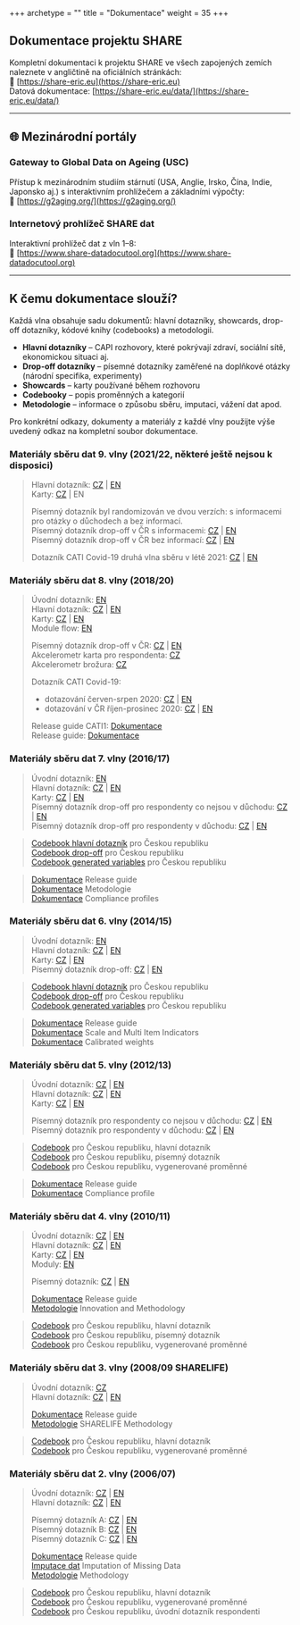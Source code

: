 +++
archetype = ""
title = "Dokumentace"
weight = 35
+++

## Dokumentace projektu SHARE

Kompletní dokumentaci k projektu SHARE ve všech zapojených zemích naleznete v angličtině na oficiálních stránkách:  
🔗 [https://share-eric.eu](https://share-eric.eu)  
Datová dokumentace: [https://share-eric.eu/data/](https://share-eric.eu/data/)

---

## 🌐 Mezinárodní portály

### Gateway to Global Data on Ageing (USC)

Přístup k mezinárodním studiím stárnutí (USA, Anglie, Irsko, Čína, Indie, Japonsko aj.) s interaktivním prohlížečem a základními výpočty:  
🔗 [https://g2aging.org/](https://g2aging.org/)

### Internetový prohlížeč SHARE dat

Interaktivní prohlížeč dat z vln 1–8:  
🔗 [https://www.share-datadocutool.org](https://www.share-datadocutool.org)

---


## K čemu dokumentace slouží?

Každá vlna obsahuje sadu dokumentů: hlavní dotazníky, showcards, drop-off dotazníky, kódové knihy (codebooks) a metodologii.

- **Hlavní dotazníky** – CAPI rozhovory, které pokrývají zdraví, sociální sítě, ekonomickou situaci aj.
- **Drop-off dotazníky** – písemné dotazníky zaměřené na doplňkové otázky (národní specifika, experimenty)
- **Showcards** – karty používané během rozhovoru
- **Codebooky** – popis proměnných a kategorií
- **Metodologie** – informace o způsobu sběru, imputaci, vážení dat apod.

Pro konkrétní odkazy, dokumenty a materiály z každé vlny použijte výše uvedený odkaz na kompletní soubor dokumentace.


### Materiály sběru dat 9. vlny (2021/22, některé ještě nejsou k disposici)  
> 
> Hlavní dotazník: [CZ](http://share.cerge-ei.cz/documentation/Wave9/SHAREw9_Questionnaire_main_CZ.pdf) | [EN](http://share.cerge-ei.cz/documentation/Wave9/SHAREw9_Questionnaire_main_EN.pdf)  
> Karty: [CZ](http://share.cerge-ei.cz/documentation/Wave9/SHARE_W9_karty.pdf) | EN  
> 
> Písemný dotazník byl randomizován ve dvou verzích: s informacemi pro otázky o důchodech a bez informací.  
> Písemný dotazník drop-off v ČR s informacemi: [CZ](http://share.cerge-ei.cz/documentation/Wave9/SHARE_W9_Dropoff_CZ-Info1-main-fieldwork.pdf) | [EN](http://share.cerge-ei.cz/documentation/Wave9/SHARE_W9_Dropoff_CZ_EN-Info1-main-fieldwork.pdf)  
> Písemný dotazník drop-off v ČR bez informací: [CZ](http://share.cerge-ei.cz/documentation/Wave9/SHARE_W9_Dropoff_CZ-Info0-main-fieldwork.pdf) | [EN](http://share.cerge-ei.cz/documentation/Wave9/SHARE_W9_Dropoff_CZ_EN-Info0-main-fieldwork.pdf)  
> 
> Dotazník CATI Covid-19 druhá vlna sběru v létě 2021: [CZ](http://share.cerge-ei.cz/documentation/Wave9/corona2_cz_cati.pdf) | [EN](http://share.cerge-ei.cz/documentation/Wave9/corona2_en_cati.pdf)


### Materiály sběru dat 8. vlny (2018/20)  
>
>Úvodní dotazník: [EN](http://share.cerge-ei.cz/documentation/Wave8/SHAREw8_Coverscreen_EN.pdf)  
>Hlavní dotazník: [CZ](http://share.cerge-ei.cz/documentation/Wave8/SHAREw8_Questionnaire_CZ.pdf) | [EN](http://share.cerge-ei.cz/documentation/Wave8/SHAREw8_Questionnaire_EN.pdf)  
>Karty: [CZ](http://share.cerge-ei.cz/documentation/Wave8/SHAREw8_Showcards_CZ.pdf) | [EN](http://share.cerge-ei.cz/documentation/Wave8/SHAREw8_Showcards_EN.pdf)   
>Module flow: [EN](http://share.cerge-ei.cz/documentation/Wave8/SHAREw8_ModuleFlow.pdf) 
>
>Písemný dotazník drop-off v ČR: [CZ](http://share.cerge-ei.cz/documentation/Wave8/SHAREw8_Dropoff_CZ.pdf) | [EN](http://share.cerge-ei.cz/documentation/Wave8/SHAREw8_Dropoff_CZ_EN.pdf)   
>Akcelerometr karta pro respondenta: [CZ](http://share.cerge-ei.cz/documentation/Wave8/SHARE_Akcelerometr_karta_respondenta_CZ.pdf)   
>Akcelerometr brožura: [CZ](http://share.cerge-ei.cz/documentation/Wave8/SHARE_Akcelerometr_brozura_CZ.pdf) 
>
>Dotazník CATI Covid-19: 
>- dotazování červen-srpen 2020: [CZ](http://share.cerge-ei.cz/documentation/Wave8/SHAREw8_COVID19_CZ.pdf) | [EN](http://share.cerge-ei.cz/documentation/Wave8/SHAREw8_COVID19_EN.pdf)  
>- dotazování v ČR říjen-prosinec 2020: [CZ](http://share.cerge-ei.cz/documentation/Wave8/SHAREw8%20CATI2%20CZ.pdf) | [EN](http://share.cerge-ei.cz/documentation/Wave8/SHAREw8%20CATI2%20CZ%20EN.pdf)
>
>Release guide CATI1: [Dokumentace](http://share.cerge-ei.cz/documentation/SHARE_COVID19_Survey1_Release_Guide.pdf)  
>Release guide: [Dokumentace](http://share.cerge-ei.cz/documentation/Wave8/SHARE_release_guide_1-0-0-w8.pdf)

### Materiály sběru dat 7. vlny (2016/17)  

>Úvodní dotazník: [EN](http://share.cerge-ei.cz/documentation/Wave7/SHAREw7_English_Coverscreen.pdf)  
>Hlavní dotazník: [CZ](http://share.cerge-ei.cz/documentation/Wave7/SHAREw7_questionnaire_main_CZ.pdf) | [EN](http://share.cerge-ei.cz/documentation/Wave7/SHAREw7_questionnaire_main_EN.pdf)  
>Karty: [CZ](http://share.cerge-ei.cz/documentation/Wave7/SHAREw7_Showcards_CZ.pdf) | [EN](http://share.cerge-ei.cz/documentation/Wave7/SHAREw7_Showcards_EN.pdf)   
>Písemný dotazník drop-off pro respondenty co nejsou v důchodu: [CZ](http://share.cerge-ei.cz/documentation/Wave7/W7_CZ_Dropoff_B_not_retired_CZ.pdf) | [EN](http://share.cerge-ei.cz/documentation/Wave7/W7_CZ_Dropoff_B_not_retired_EN.pdf)   
>Písemný dotazník drop-off pro respondenty v důchodu: [CZ](http://share.cerge-ei.cz/documentation/Wave7/W7_CZ_Dropoff_A_retired_CZ.pdf) | [EN](http://share.cerge-ei.cz/documentation/Wave7/W7_CZ_Dropoff_A_retired_EN.pdf) 

>[Codebook hlavní dotazník](http://share.cerge-ei.cz/documentation/Wave7/SHARE_Wave7_Codebook_CZ.txt) pro Českou republiku   
>[Codebook drop-off](http://share.cerge-ei.cz/documentation/Wave7/SHARE_Wave7_Codebook_CZ_dropoff.txt) pro Českou republiku   
>[Codebook generated variables](http://share.cerge-ei.cz/documentation/Wave7/SHARE_Wave7_Codebook_CZ_gv.txt) pro Českou republiku 

>[Dokumentace](http://share.cerge-ei.cz/documentation/Wave7/SHARE_release_guide_7-0-0.pdf) Release guide   
>[Dokumentace](http://share.cerge-ei.cz/documentation/Wave7/SHAREw7_Methodology.pdf) Metodologie   
>[Dokumentace](http://share.cerge-ei.cz/documentation/Wave7/SHAREw7_ComplianceProfiles.pdf) Compliance profiles 

### Materiály sběru dat 6. vlny (2014/15)  
>
>Úvodní dotazník: [EN](http://share.cerge-ei.cz/documentation/Wave2014/CZ_SHARE_w6_2014_Generic_coverscreen_EN.pdf)   
>Hlavní dotazník: [CZ](http://share.cerge-ei.cz/documentation/Wave2014/CZ_SHARE_w6_2014_Questionnaire.pdf) | [EN](http://share.cerge-ei.cz/documentation/Wave2014/CZ_SHARE_w6_2014_Generic_questionnaire_EN.pdf)  
>Karty: [CZ](http://share.cerge-ei.cz/documentation/Wave2014/CZ_SHARE_w6_2014_showcards.pdf) | [EN](http://share.cerge-ei.cz/documentation/Wave2014/CZ_SHARE_w6_2014_Generic_showcards_EN.pdf)  
>Písemný dotazník drop-off: [CZ](http://share.cerge-ei.cz/documentation/Wave2014/CZ_SHARE_w6_2014_CZ_drop-off.pdf) | [EN](http://share.cerge-ei.cz/documentation/Wave2014/CZ_SHARE_w6_2014_EN_drop-off.pdf) 

>[Codebook hlavní dotazník](http://share.cerge-ei.cz/documentation/Wave2014/SHARE_Wave2014_Codebook_CZ.txt) pro Českou republiku   
>[Codebook drop-off](http://share.cerge-ei.cz/documentation/Wave2014/SHARE_Wave2014_Codebook_CZ_dropoff.txt) pro Českou republiku   
>[Codebook generated variables](http://share.cerge-ei.cz/documentation/Wave2014/SHARE_Wave2014_Codebook_CZ_gv.txt) pro Českou republiku 

>[Dokumentace](http://share.cerge-ei.cz/documentation/Wave2014/SHARE_release_guide_6-0-0.pdf) Release guide   
>[Dokumentace](http://share.cerge-ei.cz/documentation/Wave2014/SHARE_Scales_and_Multi-Item_Indicators.pdf) Scale and Multi Item Indicators   
>[Dokumentace](http://share.cerge-ei.cz/documentation/Wave2014/SHARE_generating_calibrated_weights_user_guide_release_1.pdf) Calibrated weights 

### Materiály sběru dat 5. vlny (2012/13)  
>
>Úvodní dotazník: [CZ](http://share.cerge-ei.cz/documentation/Wave2012/CZ_SHARE_w5_2012_coverscreen.pdf) | [EN](http://share.cerge-ei.cz/documentation/Wave2012/Generic_wave5_coverscreen.pdf)   
>Hlavní dotazník: [CZ](http://share.cerge-ei.cz/documentation/Wave2012/CZ_SHARE_w5_2012_Questionnaire.pdf) | [EN](http://share.cerge-ei.cz/documentation/Wave2012/SHARE_w5_2012_questionnaire.pdf)   
>Karty: [CZ](http://share.cerge-ei.cz/documentation/Wave2012/CZ_SHARE_w5_2012_showcards.pdf) | [EN](http://share.cerge-ei.cz/documentation/Wave2012/generic_paperversion_showcards.pdf) 
>
>Písemný dotazník pro respondenty co nejsou v důchodu: [CZ](http://share.cerge-ei.cz/documentation/Wave2012/CZ_SHARE_w5_2012_Dropoff_B_Pracujici.pdf) | [EN](http://share.cerge-ei.cz/documentation/Wave2012/SHARE_w5_2012_Dropoff_CZ_B_NotRetired.pdf)   
>Písemný dotazník pro respondenty v důchodu: [CZ](http://share.cerge-ei.cz/documentation/Wave2012/CZ_SHARE_w5_2012_Dropoff_A_Duchodce.pdf) | [EN](http://share.cerge-ei.cz/documentation/Wave2012/SHARE_w5_2012_Dropoff_CZ_A_Retired.pdf) 

>[Codebook](http://share.cerge-ei.cz/codebooks/SHARE_Wave2012_Codebook_CZ.txt) pro Českou republiku, hlavní dotazník   
>[Codebook](http://share.cerge-ei.cz/codebooks/SHARE_Wave2012_Codebook_CZ_dropoff.txt) pro Českou republiku, písemný dotazník   
>[Codebook](http://share.cerge-ei.cz/codebooks/SHARE_Wave2012_Codebook_CZ_gv.txt) pro Českou republiku, vygenerované proměnné 

>[Dokumentace](http://share.cerge-ei.cz/documentation/Wave2012/SHARE_release_guide_5-0-0.pdf) Release guide   
>[Dokumentace](http://share.cerge-ei.cz/documentation/Wave2012/SHARE_Wave5_ComplianceProfiles_v11.pdf) Compliance profile 

### Materiály sběru dat 4. vlny (2010/11)  
>
>Úvodní dotazník: [CZ](http://share.cerge-ei.cz/documentation/Wave2010/SHARE_CZ_wave4_coverscreen_baseline.pdf) | [EN](http://share.cerge-ei.cz/documentation/Wave2010/SHARE_generic_wave4_coverscreen_baseline.pdf)   
>Hlavní dotazník: [CZ](http://share.cerge-ei.cz/documentation/Wave2010/SHARE_CZ_wave4_main_questionnaire.pdf) | [EN](http://share.cerge-ei.cz/documentation/Wave2010/SHARE_generic_wave4_main_questionnaire.pdf)   
>Karty: [CZ](http://share.cerge-ei.cz/documentation/Wave2010/SHOWCARDS_SHARE_CZ_W4.pdf) | [EN](http://share.cerge-ei.cz/documentation/Wave2010/W4_generic_showcards.pdf)   
>Moduly: [EN](http://share.cerge-ei.cz/documentation/Wave8/SHAREw8_ModuleFlow.pdf) 
>
>Písemný dotazník: [CZ](http://share.cerge-ei.cz/documentation/Wave2010/SHARE_Wave4_Dropoff_CZ.pdf) | [EN](http://share.cerge-ei.cz/documentation/Wave2010/SHARE_Wave4_Dropoff_CZ_EN.pdf) 
>
>[Dokumentace](http://share.cerge-ei.cz/documentation/Wave2010/SHARE_wave_4_release_guide_1.0.0.pdf) Release guide  
>[Metodologie](http://share.cerge-ei.cz/documentation/Wave2010/share_wave4_innovations_and_methodology.pdf) Innovation and Methodology

>[Codebook](http://share.cerge-ei.cz/codebooks/SHARE_Wave2010_Codebook_CZ.txt) pro Českou republiku, hlavní dotazník   
>[Codebook](http://share.cerge-ei.cz/codebooks/SHARE_Wave2010_Codebook_CZ_dropoff.txt) pro Českou republiku, písemný dotazník   
>[Codebook](http://share.cerge-ei.cz/codebooks/SHARE_Wave2010_Codebook_CZ_gv.txt) pro Českou republiku, vygenerované proměnné 

### Materiály sběru dat 3. vlny (2008/09 SHARELIFE)  
>
>Úvodní dotazník: [CZ](http://share.cerge-ei.cz/documentation/Wave2008/CZ_SHARE_w3_Coverscreen.pdf) [](http://share.cerge-ei.cz/documentation/Wave2008/CZ_SHARE_w3_Coverscreen.pdf)  
>Hlavní dotazník: [CZ](http://share.cerge-ei.cz/documentation/Wave2008/CZ_Sharelife_Questionnaire.pdf) | [EN](http://share.cerge-ei.cz/documentation/Wave2008/Generic_Questionnaire_SHARELIFE.pdf) 
>
>[Dokumentace](http://share.cerge-ei.cz/documentation/Wave2008/SHARELIFE_release_guide_1.pdf) Release guide  
[Metodologie](http://share.cerge-ei.cz/documentation/Wave2008/SHARELIFE_FRB-Methodology-1.pdf) SHARELIFE Methodology

>[Codebook](http://share.cerge-ei.cz/codebooks/SHARE_Wave2008_Codebook_CZ.txt) pro Českou republiku, hlavní dotazník   
>[Codebook](http://share.cerge-ei.cz/codebooks/SHARE_Wave2008_Codebook_CZ_gv.txt) pro Českou republiku, vygenerované proměnné

### Materiály sběru dat 2. vlny (2006/07)
>
>Úvodní dotazník: [CZ](http://share.cerge-ei.cz/documentation/Wave2006/CZ_SHARE_w2_Coverscreen.pdf) | [EN](http://share.cerge-ei.cz/documentation/Wave2006/Generic_SHARE_w2_Coverscreen.pdf)   
>Hlavní dotazník: [CZ](http://share.cerge-ei.cz/documentation/Wave2006/CZ_SHARE_w2_Questionnaire.pdf) | [EN](http://share.cerge-ei.cz/documentation/Wave2006/Generic_Share_w2_Questionnaire.pdf) 
>
>Písemný dotazník A: [CZ](http://share.cerge-ei.cz/documentation/Wave2006/CZ_Dropp_off_A.pdf) | [EN](http://share.cerge-ei.cz/documentation/Wave2006/Generic_Drop_off_A.pdf)   
>Písemný dotazník B: [CZ](http://share.cerge-ei.cz/documentation/Wave2006/CZ_Vignettes_B.pdf) | [EN](http://share.cerge-ei.cz/documentation/Wave2006/Generic_Vignettes_B.pdf)  
>Písemný dotazník C: [CZ](http://share.cerge-ei.cz/documentation/Wave2006/CZ_Vignettes_C.pdf) | [EN](http://share.cerge-ei.cz/documentation/Wave2006/Generic_Vignettes_C.pdf) 
>
>[Dokumentace](http://share.cerge-ei.cz/documentation/Wave2006/SHARE_release_guide_2004-06.pdf) Release quide   
>[Imputace dat](http://share.cerge-ei.cz/documentation/Wave2006/Imputation_of_Missing_Data_in_Waves_1_and_2_of_SHARE.pdf) Imputation of Missing Data   
>[Metodologie](http://share.cerge-ei.cz/documentation/Wave2006/SHARE_BOOK_METHODOLOGY_Wave1_2.pdf) Methodology 

>[Codebook](http://share.cerge-ei.cz/codebooks/SHARE_Wave2006_Codebook_CZ.txt) pro Českou republiku, hlavní dotazník   
>[Codebook](http://share.cerge-ei.cz/codebooks/SHARE_Wave2006_Codebook_CZ_gv.txt) pro Českou republiku, vygenerované proměnné   
>[Codebook](http://share.cerge-ei.cz/codebooks/SHARE_Wave2006_Codebook_CZ_cv_r.txt) pro Českou republiku, úvodní dotazník respondenti 

